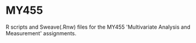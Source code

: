 MY455
=====

R scripts and Sweave(.Rnw) files for the MY455 'Multivariate Analysis and Measurement' assignments. 
